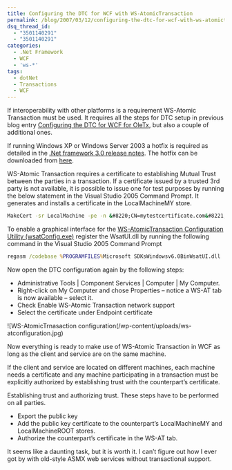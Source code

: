 ```yaml
---
title: Configuring the DTC for WCF with WS-AtomicTransaction
permalink: /blog/2007/03/12/configuring-the-dtc-for-wcf-with-ws-atomictransaction/
dsq_thread_id:
  - "3501140291"
  - "3501140291"
categories:
  - .Net Framework
  - WCF
  - 'ws-*'
tags:
  - dotNet
  - Transactions
  - WCF
---
```

If interoperability with other platforms is a requirement WS-Atomic Transaction must be used. It requires all the steps for DTC setup in previous blog entry [Configuring the DTC for WCF for OleTx](/blog/2007/03/12/configuring-the-dtc-for-wcf-with-oletx/), but also a couple of additional ones.

If running Windows XP or Windows Server 2003 a hotfix is required as detailed in the [.Net framework 3.0 release notes](http://msdn2.microsoft.com/en-us/windowsvista/bb188202.aspx). The hotfix can be downloaded from [here](http://go.microsoft.com/fwlink/?linkid=46976).

WS-Atomic Transaction requires a certificate to establishing Mutual Trust between the parties in a transaction. If a certificate issued by a trusted 3rd party is not available, it is possible to issue one for test purposes by running the below statement in the Visual Studio 2005 Command Prompt. It generates and installs a certificate in the LocalMachineMY store.

```cmd
MakeCert -sr LocalMachine -pe -n &#8220;CN=mytestcertificate.com&#8221; -ss My -sky exchange -sp &#8220;Microsoft RSA SChannel Cryptographic Provider&#8221; -sy 12
```

To enable a graphical interface for the [WS-AtomicTransaction Configuration Utility (wsatConfig.exe)](http://msdn2.microsoft.com/en-us/library/aa347734.aspx) register the WsatUI.dll by running the following command in the Visual Studio 2005 Command Prompt

```cmd
regasm /codebase %PROGRAMFILES%Microsoft SDKsWindowsv6.0BinWsatUI.dll
```

Now open the DTC configuration again by the following steps:

* Administrative Tools | Component Services | Computer | My Computer.
* Right-click on My Computer and chose Properties – notice a WS-AT tab is now available
  – select it.
* Check Enable WS-Atomic Transaction network support
* Select the certificate under Endpoint certificate

![WS-AtomicTrnasaction configuration(/wp-content/uploads/ws-atconfiguration.jpg)

Now everything is ready to make use of WS-Atomic Transaction in WCF as long as the client and service are on the same machine.

If the client and service are located on different machines, each machine needs a certificate and any machine participating in a transaction must be explicitly authorized by establishing trust with the counterpart’s certificate.

Establishing trust and authorizing trust. These steps have to be performed on all parties.

* Export the public key
* Add the public key certificate to the counterpart’s LocalMachineMY and LocalMachineROOT stores.
* Authorize the counterpart’s certificate in the WS-AT tab.

It seems like a daunting task, but it is worth it. I can’t figure out how I ever got by with old-style ASMX web services without transactional support.
